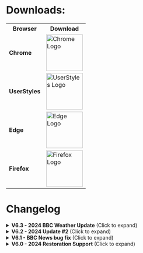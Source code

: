 
# Downloads:

<table>
<tr>
    <th>Browser</th>
    <th>Download</th>
</tr>
<tr>
    <td><strong>Chrome</strong></td>
    <td><a href="https://chrome.google.com/webstore/detail/bbc-dark/bdifipamjgmfefcpemmlppcmcdjndhig?hl=en-GB"><img src="https://i.imgur.com/JXBf0eC.png" alt="Chrome Logo" style="width:100px;"></a></td>
</tr>
<tr>
    <td><strong>UserStyles</strong></td>
    <td><a href="https://userstyles.org/styles/164869/dark-bbc"><img src="https://svgshare.com/i/z1g.svg" alt="UserStyles Logo" style="width:100px;"></a></td>
</tr>
<tr>
    <td><strong>Edge</strong></td>
    <td><a href="https://microsoftedge.microsoft.com/addons/detail/bbc-dark/mngemmbfoeboghpnekdpjpgbpeiibelm"><img src="https://static-00.iconduck.com/assets.00/microsoft-edge-icon-256x256-eloac7cx.png" alt="Edge Logo" style="width:100px;"></a></td>
</tr>
<tr>
    <td><strong>Firefox</strong></td>
    <td><a href="https://addons.mozilla.org/en-GB/firefox/addon/bbc-dark"><img src="https://i.imgur.com/j7qsIEj.png" alt="Firefox Logo" style="width:100px;"></a></td>
</tr>
</table>

<p> </p>

# Changelog

<details>
  <summary><strong>V6.3 - 2024 BBC Weather Update</strong> (Click to expand)</summary>
  <ul>
    <li>BBC Weather:</li>
    <ul>
      <li>Fixes to article sections to correct side promotional articles not being correctly dark.</li>
      <li>Fixes to subheading on articles being unreadable.</li>
      <li>Corrections to URL articles being unreadable.</li>
      <li>Bug fixes to the "Forecast for the UK" section to be correctly dark.</li>
      <li>Theming of the "More Weather" section.</li>
      <li>General tidyups where necessary.</li>
      <li>Fixes to the settings section located underneath the Warnings page to be dark.</li>
      <li>Introduction of theming for the Weather slider subsection, buttons, and forecast menu.</li>
      <li>Theming of the "Weather key" section on BBC Weather.</li>
    </ul>
    <li>BBC News:</li>
    <ul>
      <li>Minor fixes to article headings being dark rather than gray.</li>
      <li>Fixes to some article sub-links being dark rather than gray.</li>
      <li>Minor corrections to some video titles being dark as well.</li>
      <li>Improvements to timestamp dates above articles being slightly too dark for better clarity.</li>
    </ul>
  </ul>
</details>

<details>
  <summary><strong>V6.2 - 2024 Update #2</strong> (Click to expand)</summary>
  <ul>
    <li>BBC News:</li>
    <ul>
      <li>Fixes to the top navigation bar to restore them to being dark.</li>
      <li>Minor fixes to URLs appearing black and not gray on articles.</li>
    </ul>
  </ul>
</details>

<details>
  <summary><strong>V6.1 - BBC News bug fix</strong> (Click to expand)</summary>
  <ul>
    <li>BBC News:</li>
    <ul>
      <li>Bug fix related to category titles not appearing dark.</li>
    </ul>
  </ul>
</details>

<details>
  <summary><strong>V6.0 - 2024 Restoration Support</strong> (Click to expand)</summary>
  <ul>
    <li>BBC Homepage:</li>
    <ul>
      <li>Restoration of compatibility with the new theme code.</li>
      <li>Restructuring of titles to be more readable, especially the highlighted ones.</li>
      <li>Reorganisation of some URL links to be more readable than before.</li>
    </ul>
    <li>BBC News:</li>
    <ul>
      <li>Restoration of compatibility with the new theme code to correctly darken articles and the BBC News homepage.</li>
      <li>Fixes for some text not being readable on articles.</li>
      <li>General improvements to the submenu selection bar appearing white.</li>
      <li>Minor fixes to some button text being unreadable.</li>
    </ul>
    <li>BBC Sports:</li>
    <ul>
      <li>Fixes to URL text being unreadable on articles.</li>
      <li>Fixes to the side panel article list being unreadable.</li>
      <li>Fixes to some buttons not being dark on articles.</li>
    </ul>
    <li>BBC Sounds:</li>
    <ul>
      <li>Restoration of compatibility, similar to before.</li>
      <li>Minor fixes to heading titles.</li>
    </ul>
    <li>Miscellaneous:</li>
    <ul>
      <li>Introduced support to the "For You" BBC page to be dark.</li>
      <li>Various other fixes to restore broad compatibility across the site where necessary.</li>
      <li>Some global fixes for code conflicts.</li>
      <li>Themed the "Take the survey" button which sometimes appears on pages.</li>
    </ul>
  </ul>
</details>
  
